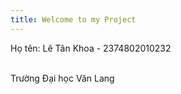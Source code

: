 ```yaml
---
title: Welcome to my Project
---
```

<p style-align: center>Họ tên: Lê Tân Khoa - 2374802010232</p><br/>
Trường Đại học Văn Lang
